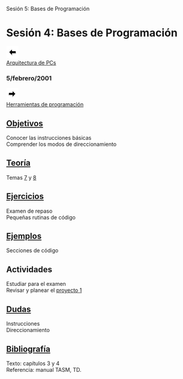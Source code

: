  Sesión 5: Bases de Programación

Sesión 4: Bases de Programación
===============================

[![Sesión Anterior](../../images/anterior.gif)  
Arquitectura de PCs](sv03.htm)

### 5/febrero/2001

[![Sesión Siguiente](../../images/sigue.gif)  
Herramientas de programación](sv05.htm)

[Objetivos](../Objetivos/obj04.htm)
-----------------------------------

Conocer las instrucciones básicas  
Comprender los modos de direccionamiento

[Teoría](../Temas/clase07.htm#teoria)
-------------------------------------

Temas [7](../Temas/clase07.htm) y [8](../Temas/clase08.htm)

[Ejercicios](../Ejercicios/ejer03.htm)
--------------------------------------

Examen de repaso  
Pequeñas rutinas de código

[Ejemplos](../Ejemplos/ejem06.htm)
----------------------------------

Secciones de código

Actividades
-----------

Estudiar para el examen  
Revisar y planear el [proyecto 1](../proyectos/proy1v.htm)

[Dudas](../FAQs/dudas04.htm)
----------------------------

Instrucciones  
Direccionamiento

[Bibliografía](../Temas/clase07.htm#biblio)
-------------------------------------------

Texto: capítulos 3 y 4  
Referencia: manual TASM, TD.
